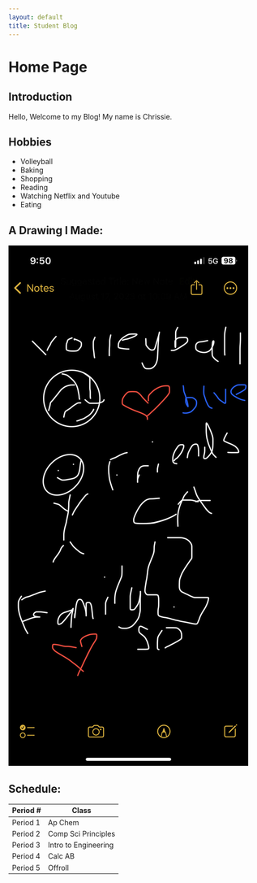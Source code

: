```yaml
---
layout: default
title: Student Blog
---
```



# Home Page



## Introduction
Hello, Welcome to my Blog! My name is Chrissie.

## Hobbies

- Volleyball
- Baking
- Shopping
- Reading
- Watching Netflix and Youtube
- Eating


## A Drawing I Made:
![drawing](_notebooks/images/image.png)

## Schedule:


| Period # | Class |
| ----------- | ----------- |
| Period 1 | Ap Chem |
| Period 2 | Comp Sci Principles |
| Period 3 | Intro to Engineering |
| Period 4 | Calc AB |
| Period 5 | Offroll|

<!-- #[Link name](https://my/link/) -->
